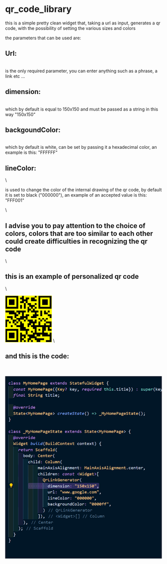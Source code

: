 # qr_code_library

this is a simple pretty clean widget that, taking a url as input, generates a qr code, with the possibility of setting the various sizes and colors

the parameters that can be used are:

## **Url**:
\
is the only required parameter, you can enter anything such as a phrase, a link etc ...

## **dimension**: 
\
which by default is equal to 150x150 and must be passed as a string in this way "150x150"


## **backgoundColor**:
\
which by default is white, can be set by passing it a hexadecimal color, an example is this: "FFFFFF"

## **lineColor**: 

\

is used to change the color of the internal drawing of the qr code, by default it is set to black ("000000"), an example of an accepted value is this: "FFF001"

\

## I advise you to pay attention to the choice of colors, colors that are too similar to each other could create difficulties in recognizing the qr code

\

## **this is an example of personalized qr code**

\

![Qr code](https://github.com/Karak002/flutter-qrLinkGenerator/blob/main/download%20(1).png)
\
## **and this is the code:** 
\
\
![code](https://github.com/Karak002/flutter-qrLinkGenerator/blob/main/Immagine%202022-02-16%20162743.png)


